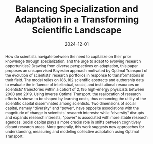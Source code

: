 ---
title: "Balancing Specialization and Adaptation in a Transforming Scientific Landscape"
collection: publications
paperurl: 'https://arxiv.org/abs/2312.14040'
link: https://arxiv.org/abs/2312.14040
tags:
    - tag: Science and Collective Intelligence
      id: science-and-collective-intelligence
      color: '#5F9EA0'
      text_color: '#ffffff'
    - tag: Natural language processing
      id: natural-language-processing
      color: '#D8BFD8'
      text_color: '#000000'
    - tag: Networks
      id: networks
      color: '#808000'
      text_color: '#ffffff'
    - tag: Statistical and Bayesian Inference
      id: statistical-and-bayesian-inference
      color: '#CD5C5C'
      text_color: '#ffffff'
    - tag: Inverse problems
      id: inverse-problems
      color: '#87CEEB'
      text_color: '#000000'
type: publications
date: 2024-12-01
venue: 'EPJ Data Science'
authors: <b>Gautheron L.</b>
abstract: "How do scientists navigate between the need to capitalize on their prior knowledge through specialization, and the urge to adapt to evolving research opportunities? Drawing from diverse perspectives on adaptation, this paper proposes an unsupervised Bayesian approach motivated by Optimal Transport of the evolution of scientists&apos; research portfolios in response to transformations in their field. The model relies on $186,162$ scientific abstracts and authorship data to evaluate the influence of intellectual, social, and institutional resources on scientists&apos; trajectories within a cohort of $2,195$ high-energy physicists between 2000 and 2019. Using Inverse Optimal Transport, the reallocation of research efforts is shown to be shaped by learning costs, thus enhancing the utility of the scientific capital disseminated among scientists. Two dimensions of social capital, namely &quot;diversity&quot; and &quot;power&quot;, have opposite associations with the magnitude of change in scientists&apos; research interests: while &quot;diversity&quot; disrupts and expands research interests, &quot;power&quot; is associated with more stable research agendas. Social capital plays a more crucial role in shifts between cognitively distant research areas. More generally, this work suggests new approaches for understanding, measuring and modeling collective adaptation using Optimal Transport."
citation: ' Lucas Gautheron, &quot;Balancing Specialization and Adaptation in a Transforming Scientific Landscape.&quot; EPJ Data Science, 2024.'
---